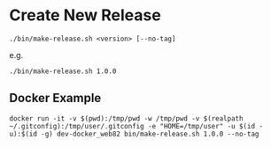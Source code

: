 # Create New Release

    ./bin/make-release.sh <version> [--no-tag]

e.g.

    ./bin/make-release.sh 1.0.0

## Docker Example

    docker run -it -v $(pwd):/tmp/pwd -w /tmp/pwd -v $(realpath ~/.gitconfig):/tmp/user/.gitconfig -e "HOME=/tmp/user" -u $(id -u):$(id -g) dev-docker_web82 bin/make-release.sh 1.0.0 --no-tag
